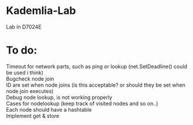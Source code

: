 # Kademlia-Lab
Lab in D7024E

# To do:
Timeout for network parts, such as ping or lookup (net.SetDeadline() could be used i think)  
Bugcheck node join  
ID are set when node joins (is this acceptable? or should they be set when node join executes)  
Debug node lookup, is not working properly  
Cases for nodelookup (keep track of visited nodes and so on..)  
Each node should have a hashtable  
Implement get & store  
